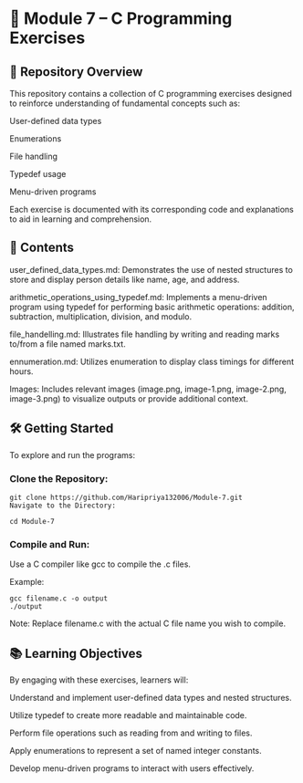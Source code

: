 # 📘 Module 7 – C Programming Exercises
## 📁 Repository Overview
This repository contains a collection of C programming exercises designed to reinforce understanding of fundamental concepts such as:

User-defined data types

Enumerations

File handling

Typedef usage

Menu-driven programs

Each exercise is documented with its corresponding code and explanations to aid in learning and comprehension.

## 📄 Contents
user_defined_data_types.md: Demonstrates the use of nested structures to store and display person details like name, age, and address.

arithmetic_operations_using_typedef.md: Implements a menu-driven program using typedef for performing basic arithmetic operations: addition, subtraction, multiplication, division, and modulo.

file_handelling.md: Illustrates file handling by writing and reading marks to/from a file named marks.txt.

ennumeration.md: Utilizes enumeration to display class timings for different hours.

Images: Includes relevant images (image.png, image-1.png, image-2.png, image-3.png) to visualize outputs or provide additional context.

## 🛠️ Getting Started
To explore and run the programs:

### Clone the Repository:

```
git clone https://github.com/Haripriya132006/Module-7.git
Navigate to the Directory:

cd Module-7
```
### Compile and Run:

Use a C compiler like gcc to compile the .c files.

Example:
```
gcc filename.c -o output
./output
```
Note: Replace filename.c with the actual C file name you wish to compile.

## 📚 Learning Objectives
By engaging with these exercises, learners will:

Understand and implement user-defined data types and nested structures.

Utilize typedef to create more readable and maintainable code.

Perform file operations such as reading from and writing to files.

Apply enumerations to represent a set of named integer constants.

Develop menu-driven programs to interact with users effectively.


